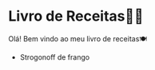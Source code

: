 # Livro de Receitas:man_cook:

Olá! Bem vindo ao meu livro de receitas:plate_with_cutlery:

- Strogonoff de frango
